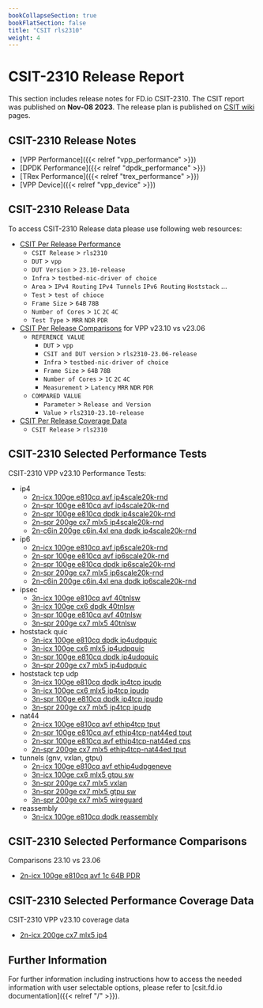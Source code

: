 ```yaml
---
bookCollapseSection: true
bookFlatSection: false
title: "CSIT rls2310"
weight: 4
---
```


# CSIT-2310 Release Report

This section includes release notes for FD.io CSIT-2310. The CSIT report
was published on **Nov-08 2023**. The release plan is published on
[CSIT wiki](https://wiki.fd.io/view/CSIT/csit2310_plan) pages.

## CSIT-2310 Release Notes

- [VPP Performance]({{< relref "vpp_performance" >}})
- [DPDK Performance]({{< relref "dpdk_performance" >}})
- [TRex Performance]({{< relref "trex_performance" >}})
- [VPP Device]({{< relref "vpp_device" >}})

## CSIT-2310 Release Data

To access CSIT-2310 Release data please use following web resources:

- [CSIT Per Release Performance](https://csit.fd.io/report/)
  - `CSIT Release` > `rls2310`
  - `DUT` > `vpp`
  - `DUT Version` > `23.10-release`
  - `Infra` > `testbed-nic-driver of choice`
  - `Area` > `IPv4 Routing` `IPv4 Tunnels` `IPv6 Routing` `Hoststack` ...
  - `Test` > `test of chioce`
  - `Frame Size` > `64B` `78B`
  - `Number of Cores` > `1C` `2C` `4C`
  - `Test Type` > `MRR` `NDR` `PDR`
- [CSIT Per Release Comparisons](https://csit.fd.io/comparisons/) for VPP
  v23.10 vs v23.06
  - `REFERENCE VALUE`
    - `DUT` > `vpp`
    - `CSIT and DUT version` > `rls2310-23.06-release`
    - `Infra` > `testbed-nic-driver of choice`
    - `Frame Size` > `64B` `78B`
    - `Number of Cores` > `1C` `2C` `4C`
    - `Measurement` > `Latency` `MRR` `NDR` `PDR`
  - `COMPARED VALUE`
    - `Parameter` > `Release and Version`
    - `Value` > `rls2310-23.10-release`
- [CSIT Per Release Coverage Data](https://csit.fd.io/coverage/)
  - `CSIT Release` > `rls2310`

## CSIT-2310 Selected Performance Tests

CSIT-2310 VPP v23.10 Performance Tests:

- ip4
  - [2n-icx 100ge e810cq avf ip4scale20k-rnd](https://csit.fd.io/report/#eNrtVstOwzAQ_JpwQYvsjUO4cKDkP5BxtjQiTc3aRJSvx60qbSJAKlJLLz74pRlrxzsaySFumJ4C9fdFtSjqRYF116apKB-u08J9wFIrGL0HLG_SjqknGwhwgM59gFbqhdBrutPKvYEdl9B5A7fmGbQDiqvdKY3gbE-oXoGHFoaWdyXw8VDiWz1B2_coaFIxQ0ZiAWfyhOZX2wnnN9HCt0xWLiTlAkUKEzE_v03YS7ZrCt0nyZXUFcFdarxA2s3rxK2foIeG1c2e8U8u-ezS31zy53MJc5aOdwkvlSXMWTqVS2fMkslZOt4lc6ksmZylU7kkWaqaq2HD6_1fr2q-ANRarhY)
  - [2n-spr 100ge e810cq avf ip4scale20k-rnd](https://csit.fd.io/report/#eNrtVstOwzAQ_JpwQYvsjUO4cGjJfyDjbGlEmpq1iVS-HreqtIkAqUgtvfjgl2asHe9oJIe4ZXoO1D8W1bKolwXWXZumolzcpoX7gKVWMHoPWN6lHVNPNhDgAMEzaKVeCb2mB63cO9hxBZ03cG9eQDuguN6f0gjO9oTqDXhoYWh5XwKfjiW-1RO0_YiCJhUzZCQWcCZPaH69m3B-Ey18y2TlQlIuUKQwEfPz24S9Yruh0H2SXEldEdylxguk3bxO3PkJemxY3RwY_-SSzy79zSV_OZcwZ-l0l_BaWcKcpXO5dMEsmZyl010y18qSyVk6l0uSpaq5Gba8Ofz1quYLCMeu4g)
  - [2n-spr 100ge e810cq dpdk ip4scale20k-rnd](https://csit.fd.io/report/#eNrtVkFOwzAQfE24oEX2xiFcONDmH8jYC42apmbtViqvx60qbSLgEKmllxzi2JpdzXhHIzmmLdNrpO65qBZFvSiwbn1eivLlPv-4i1hqBfsQAMuHvGPqyEYC7CEGBq3UB2HQ9KSV-wQf_BraYODRvIF2QGl1POUvOtsRqjVw76H3fOTA5ZnjB6GgfpcEzTJGyJ5YwJE-KQurw6DmT9XSYJmsdGTpAiWKAzW_X06q39luKLZfJC15LIK7PHqBtBvzpEMYoOeJ1c2p4r98CrNPE30KV_QJ5zxN8Alvliec83Qxn66ZJzPnaYJP5mZ5MnOeLuaT5Klq7votb07vvqr5BoUvs6o)
  - [2n-spr 200ge cx7 mlx5 ip4scale20k-rnd](https://csit.fd.io/report/#eNrtVkFqwzAQfI17KVvstVyfemjifxRV3jamsiNWqkny-ighsDZtD4akuehgWWJ2mdEOA_Jhy_Tmyb5k1SqrVxnWXRuXrHx9jD-2Hssih9E5wPIp7pgsaU-AA3jHgHn-SegKs6tH0gF6u6ugcwqe1TsUBihsTqf4eaMtYf4FPLQwtHwiwfWF5AejoO13EDTqmCEjsYAzgVLmNvtJzd-ypUMzaWmJ2gUK5Cdyfr-dVH-w7sl3B5KWOBfBTRy-QIWZ84S9m6CXkdXNueLfnHLJqaVOuVs6hSlTS5zC-2UKU6au59RNM6VSppY4pe6XKZUydT2nJFNV8zBsuT-_AavmCHrbvZo)
  - [2n-c6in 200ge c6in.4xl ena dpdk ip4scale20k-rnd](https://csit.fd.io/report/#eNrtl91qwzAMhZ8muxkasdI0u9lFu7zH8GxtDU1dYWeF7unnhIISuo0V2rUXvsgf5wQp-jiIhG7r6SVQ-5SVy6xaZlg1Np6yYnEfL74NWKgcdsyAxUO889SSDgTowMwbB5jn76RYkdNg2a6h4RmoUj2-gjJA3ap_jkcwuiXM1-CdBWd9XwOfDzWOCopqPzpRYxsTZUdexEl_YuPVfuT5oWuxa09a_LFxkToKo16-_zRxv3m9odB8krwyjEUcJo5-JJpppW7PI_UwsaoeHP_FiROnEznxBTlhytMJnPBqecKUp7Nxukye5rO0nY4oxaHc0m76nREnRjewl3pGaSv9nRFeKUdpI52LkeSorO_c1m-G_6ay_gIud5KJ)
- ip6
  - [2n-icx 100ge e810cq avf ip6scale20k-rnd](https://csit.fd.io/report/#eNrtVstqwzAQ_Br3UrZIa7vOpYek_o-gypvG1HHUlWKafn2VEFibtpBC0lx00IsZsaMdBuTDlmnpqXvKykVWLTKs2iZOWT6_jwt3HnOtYHAOMH-IO6aOjCfAHlr7AVqpV0KnaaaVfQczrKB1j1DNXkBboLA-nOLw1nSE6g24b6Bv-FACn08lvtUTtNkFQaOKCTIQCziRJzS33o84v4kWvmEyciEqFyiQH4n5-W3CXrHZkG8_Sa7ErghuY-MF0nZaJ-zdCD01rKqPjH9yySWX_uaSu55LmLJ0vkt4qyxhytKlXLpiloqUpfNdKm6VpSJl6VIuSZbK-q7f8ub41yvrL2w7rpo)
  - [2n-spr 100ge e810cq avf ip6scale20k-rnd](https://csit.fd.io/report/#eNrtVstqwzAQ_Br3ErZIa7vOJYem_o-iypvG1HHUlWpIv75KCKxNE0ghaS466MWM2NEOA_Jhy_TqqVtk5TKrlhlWbROnLH-exYU7j7lWMDgHmD_GHVNHxhNgD94xaKXeCZ2muVb2E8ywgtY9QTV_A22Bwnp_isNb0xGqD-C-gb7hfQl8OZb4VU_Q5isIGlVMkIFYwIk8obn1bsQ5J1r4hsnIhahcoEB-JOb024S9YrMh336TXIldEdzGxguk7bRO2LkRemxYVR8Y_-SSSy79zSV3O5cwZelyl_BeWcKUpWu5dMMsFSlLl7tU3CtLRcrStVySLJX1Q7_lzeGvV9Y_oJmvZg)
  - [2n-spr 100ge e810cq dpdk ip6scale20k-rnd](https://csit.fd.io/report/#eNrtVkFOwzAQfE24oEX2JiG9cGjJP5CxFxo1Tc3aVCqvx60qbSLgEKmlFx_i2JpdzXhHIznEHdNLoP6pqFdFsyqw6VxainJ5n37cByy1gr33gOVD2jH1ZAIBDhA8g1bqndBrWmhlP8B5t4HOP0KzeAVtgeL6eEpfsKYnVBvgwcHg-MiBz2eOH4SCus8oaJIxQfbEAk70SZlfH0Y1f6qWBsNkpCNJFyhSGKn5_XJS_cZmS6H7ImlJYxHcptELpO2UJx78CD1PrGlPFf_lk88-zfTJX9EnzHma4RPeLE-Y83Qxn66ZpyrnaYZP1c3yVOU8XcwnyVPd3g073p7efXX7DR_mtC4)
  - [2n-spr 200ge cx7 mlx5 ip6scale20k-rnd](https://csit.fd.io/report/#eNrtVkFOwzAQfE24oEXJJsFcOFDyj8o4C41wUmvtRi2vx60qbSLgEKmlFx_i2JpdzXhHI9mHLdPak33O6lWmVhmqro1LVr7cxx9bj2WRw-gcYPkQd0yWtCfAAbxjwDz_IHSF2auRdIDe7mvo3COopzcoDFDYHE_x80ZbwvwTeGhhaPlIgq9nkh-Mgra7IGjUMUNGYgFnAqXMbQ6Tmr9lS4dm0tIStQsUyE_k_H47qX5n3ZPvvkha4lwEN3H4AhVmzhMOboKeR6aaU8W_OeWSU0udctd0ClOmljiFt8sUpkxdzqmrZqpKmVriVHW7TFUpU5dzSjJVN3fDlvvTG7BuvgEYaL4e)
  - [2n-c6in 200ge c6in.4xl ena dpdk ip6scale20k-rnd](https://csit.fd.io/report/#eNrtV8tqwzAQ_Br3UrZYaxz10kMT_0dRpW1j4ihCUgPJ10cxgbVJCw3YTQ86-MWM2fEOw-AQd57eAnUvRb0s5LJA2Zp0KqrXx3TxXcBKlLB3DrB6SneeOlKBAC3oRWsBy_KThBNkFRhnNtC6BYhaPL-D0EBxfX5OR9CqIyw34K0Ba_x5Bq4uM64GMmq-IqNJxgjZk2dwpI9pbn0YcH5QzXTlSTE_CWcoUhho-f7TmP3h1ZZCeyR-pV8LM3Ra_QDU40nx4AboZWOy6Rl_5ZPLPt3ok5vRJ8x5usEnvFueMOdpMp_myZPM7XTtkvxf3SRzM03o0Xw5yq30e4_wTjnKjTSVR5yjunmwO7_t_5vq5gQ3AJMR)
- ipsec
  - [3n-icx 100ge e810cq avf 40tnlsw](https://csit.fd.io/report/#eNrtmM1OxCAQgJ-mXsyYQqndiwfXvodh6ewuSX8QsG59emndhG2MiZql9cClP5kBBr58yQRjO43PBuuHJN8mxTahhazcI8keb91L14ZmJIVeKaDZnfvSWCM3CFkLUpyApOkBqSK4Ial4Ad7vQehB2Q5ITjY7IALQHqViUhkULLVtbd7A_e_GSWRrgaOh-f1BNNBWelyZPp1X_lKGj1av1kddcbNIj9oHZ1X7NHUcfM63e_H5XCP3Az636KMWzUU9P92wH7_XvEEj39FPMh2fzxAO00VQzNe2g7qIns-xKKeMdZmqyPQqTFVgpjR6GoApXdVTGj1dnGloT1n0NABTtqqnLHq6ONNwnspGnmLb-1ek4-n9t67310SjpFchGtjR2PIGIErXdDQ2vIsTDexobHcDEGVrOhqb3cWJekfz8qbtdDPd9eblB2eNK04)
  - [3n-icx 100ge cx6 dpdk 40tnlsw](https://csit.fd.io/report/#eNrtmM1OhDAQgJ8GL2YMLSB78eDKexi2jLuN_NS2rotPb8FNBmJM1GzBQy_8ZKbttF--ZFJjO42PBuu7KNtG-TbiuazcI0rur91L14YnLIajUsCTG_elscbSICQtSHECFsd75IrhhsXiBSpVPYPQvbIdsIxtdsAEoD1IlUplUKSxbWvzBu5_N8wiWwslGp7d7kUDbaWHpfnDeekvdVC0erUUddXNIkfUFJyVTWnq0FPO95uhAaXGkkZ87pGiFs2koJ_umMY_6bJBI9-RJhnPjzKEAzUJivnatleT6Pkg82LMWJmqClQvQ1X5psqDqz6o8nVd5cHV5al6dzUNrvqgmq7rahpcXZ6qR1dlI0-hBf4z1OH4_l0H_GumQdTLMPXtaWh_fTDlq3oamt_lmfr2NLS-Ppimq3oaGt_lmZKnWXHVdroZ74Cz4gOO6TTe)
  - [3n-spr 100ge e810cq avf 40tnlsw](https://csit.fd.io/report/#eNrtmM1OhDAQgJ8GL2YMLUX24mFX3sOUMrvbhJ_aVhSfXsBNCjEmarbgoRd-MtN22i9fMqmxrcYng9VDlB6i7BDRTJbDI0r2t8NLV4YmJIZOKaDJ3fClsUJuEJKmAKM0kDg-IVUEdyQWz8C7IwjdK9sCScmuACIA7VkqJpVBwWLbVOYVhv9inEU2Fjgamt6fRA1Nqcel6eNl6S91uGj5Yl10qG4R6VC74KJsl6bOvcv5fjNuANfI3YjPPbqoRTMr6Kc7duOPmtdo5Du6SabzcxliADULiuXatlez6OUgs3zK2JiqClSvQ1X5pkqDqz6o0m1dpcHV9al6d5UFV31QZdu6yoKr61P16Kqs5Vtogf8MdTy-f9cB_5ppEPU6TH17GtpfH0zppp6G5nd9pr49Da2vD6ZsU09D47s-U-dpmt80ra6nO-A0_wCYWTYW)
  - [3n-spr 200ge cx7 mlx5 40tnlsw](https://csit.fd.io/report/#eNrtmM1OxCAQgJ-mXsyYloL14sG172FYdtwl6Q8BrK1PL62b0MbEaFzEA5f-ZAYY-PIlE4ztNT4ZbO4ztsuqXUYqeXCPrHy4di_dGFIWOQxKASlv3JfGBrlBKDsORmkgeX5EogoxVgNyC20zMhB6UraHghV3eygEoD1JRaUyKGhuu8a8gvvfz_PIzgJHQ9jtUbTQHfS8OHk8L_6pEh89vFgfdfVtIgNqH9wU7tPUafI5X23HD-EauR_zsUsftWhWJX13z378s-YtGvmGfpLlBH2GcLBWQbFd205qFT0fZVUvGdHJqkT2UmRVeLIkORuGLIntLEnOxiD7B87S5GwYsjS2szQ5G4NsUGdlK8fUGv8C7HyA_7Az_jHXJOyluIb3NbXFYbiSyL6mpjgG1_C-ppY4DFca2dfUEMfg6n1l9VXX63a5M2b1O03_U24)
- hoststack quic
  - [3n-icx 100ge e810cq dpdk ip4udpquic](https://csit.fd.io/report/#eNrlVctuwyAQ_Br3Um0FuJZz6aGp_6PCsK1RSExYHCX5-hIr6tpqc80hvgDSzOxrtIJSH_GT0L8V1bqo14Wqnc1HUb4_5yt6UqUUcAgBVPmSXxE9akIod-DMEaQQ36iCxJUUZg822A10PSVK2mxAqpVoQRrA1IELr4MN-8GZ9hIgh0TT9dAGuuRTH9d8f5IzaofEaNbPkANGBme1Mi10J-bc7oAFOqJmxW9jTEhIk5put8mKr6i3SO6MLBvHxAyTLZmAZp4tncIEvU6vbkbGnfwjoz1mvpeCFuDjf-0-qJ_LsvOR3VzWct55N6vmadfH7fhnVs0PcG8JiA)
  - [3n-icx 100ge cx6 mlx5 ip4udpquic](https://csit.fd.io/report/#eNrlVdFKxDAQ_Jr6IitJaq0vPtzZ_5A0XW0xvcZsWnp-vbly3LZoQUFE7l6SwMxkd3YIodB5fCK0D0m2TfJtovKmikuSbq7j5i2pVAoYnAOV3sSTR4uaENIdNGYEKcQLKifNeFeN0Noxg7qjQEGbV5DqXpQgDWCooXG3feXe-saUB328EU3dQenoUE49Hst9qs1o1QdGo36BDOgZXLTKNFfvmbNqgPnao2bByRcTAtKspXWXrHj2ukVq3pFl05SYYWIgM9Asq4W9m6HH4eXFxPhRehrIeVAn9_mAOnwzQDLaohTGSkH_Ich1L7-U5VeGzzbTS4v0vBO9tEf6x280K652nW-n3zMrPgCceREo)
  - [3n-spr 100ge e810cq dpdk ip4udpquic](https://csit.fd.io/report/#eNrlVdFOwyAU_Zr6Yq4BatO9-ODW_zAUrrYZWxmXLs6vlzaLt40uRmOWZb4AyTmHew-HAMUu4BOhe8iKZVYuM1W2Ng1Z_nibpuBI5VLA3ntQ-V1aBXSoCSHfQmteQQrxgspLXEhhdmC9XUPTUaSozRqkWogapAGMDbT-vrd-17eGjHaY-E4KGrZG03RQexrqqtWx7qcmGLV9ZDTpZ8geA4OznpnmmwNzTjthgQ6oWfFhkAkRadLT93ZZ-Rz0Bql9Q5aPx8YMkyKagGZeNR78BD2eYlmNjB_lWQP58LtA62GHCwjypIU_SnLq87oS5DtK_yHIL-xeY54X88KeJ88zv7BFdbPtwmb8OYvqHYwFDDo)
  - [3n-spr 200ge cx7 mlx5 ip4udpquic](https://csit.fd.io/report/#eNrlVctugzAQ_Bp6qbayTRG99NCU_6jMsi2oJrheg5J-fR0UdUF9HHMIF9vSzOxrtDLHIdALk3vMil1W7jJTdk06svzpNl3Bscm1gsl7MPldegVyZJkg31tgH8Ao9UbGazyUE9kIvTsU0A4cOVp8B20eVA0agWILnb8fG_8xdlifQqSghO0AtedTRvN8zvgjvaDNGAVN-hUyURBwVa3QfHsUzn89iMQGsqL5bk0IkXhR1d-NiuI12J64-ySRzYMSBiZbFiCus8WjX6Dn-ZXVzLiYh4zWkVbotOJNePlbw1fr6dYsvW5Ht7akF97RorrZD6Gf_9Ci-gLUOhO4)
- hoststack tcp udp
  - [3n-icx 100ge e810cq dpdk ip4tcp ipudp](https://csit.fd.io/report/#eNrlVctOwzAQ_JpwQYv8aAgXDi35D-TYWxLVbYzXrShfjxtVbCJUeoJDc7Etz4x3xyPLlPqIr4T-uShXRbUqVNW5PBR6eZ-n6ElpKeAQAij9kFcRPRpC0Dvo7AdIId5QBYlPUth3cMFtoO0pUTJ2A3LxKBqQFjC10IVFsqE5ib0L-ZzeuLyJca2hCXQqql7ORX90wKjbJ0ZzXxPkgJHBScNMC-2ROZdtsMBENKz4dseEhDTq6YpXlq2j2SJ1n8ja4cKYYXM4I9BOS6ZjGKHnK6zqgfEPSZI1HqX1UtBcAv3N8m3kunfzeaGXvN5MknN7oVcs_32uZX236-N2-EvL-guSthDO)
  - [3n-icx 100ge cx6 mlx5 ip4tcp ipudp](https://csit.fd.io/report/#eNrlVcFuwyAM_ZrsMnkK0DSnHdblPyYC7hKNNAjTKu3Xl0bVnGjqeuqluQDiPWM_P1lQ7AN-Ebr3rNhk5SaTZWvTkqmP17QFR1KJHA7eg1Rv6RTQoSYEtYPWDCDy_BulF2ZY2wE6NxTQ9BQpavMDYrXOaxAGMDbQ-lU0vr7EOuvTM7226RLDVkHt6ZJTfl5z_imAUbuPjKayZsgBA4OzepnmmyNzbqpgvg6oOeBXHBMi0qSkO1I5bBt0h9SekGPHfjHDJGsmoJmnjEc_Qa8dLKuR8XgfyWiHwjiR00Ls_E_xU7i6t4uZzltSn8XHhU3nHcWPd7WoXnZ96MY_tKjOtngQvg)
  - [3n-spr 100ge e810cq dpdk ip4tcp ipudp](https://csit.fd.io/report/#eNrlVUFuwyAQfI17qbYCO6576aGJ_xFh2NRWSLxlSaT09SVW1LVVNTm1h_gCiJlhdxghOPYB14z-NSuXWbXM8qpzaciKt8c0Bc95oRUciSAvntIqoEfDCMW-AaYAWql3zEnji1b2Axy5LbQ9R47GbkEvnlUD2gLGFjpaREvNWe0dpYN649Imhk0BDfG5ar66VP3RgqDuEAVNjU2QIwYBJx0LjdqTcK74EIUJaETybU8IEXnU1A2zItsEs0PuPlG0w40Jw6Z4RqCdlownGqGXO6zqgfEfWbI1HrX1WvFsIr3m-U6SPbgZvdLfzN5PlrN7pTc8_32yZf2w78Nu-FPL-guYeBRm)
  - [3n-spr 200ge cx7 mlx5 ip4tcp ipudp](https://csit.fd.io/report/#eNrlVUFuwyAQfI17qTYCHNenHpr4HxWGTW0Vx4glVtLXh1hR11bV5NQe4gsgZobdYYSg2Ad8J3SvWbHJyk2mytamIcvfntMUHKlcChi8B5Wv0iqgQ00I-V4D-QBKiA9UXppjOaCO0LljAU1PkaI2nyDXL6IGaQBjA61fR-Pri9xZn07qtU2bGHY51J4uZdX2WvZHD4zaQ2Q0dTZDBgwMzlpmmm9OzLllhCU6oGbNtz8mRKRJV3fcsmwXdIfUfiFrxytjhkkBTUAzLxlPfoJeL7GsRsa_pElGO5TGSUHLCfWW6UfJ9mCX9FJ_c_tAaS7vpd4x_ffZFtXTvg_d-LcW1Rmr3hr-)
- nat44
  - [2n-icx 100ge e810cq avf ethip4tcp tput](https://csit.fd.io/report/#eNrtVctqwzAQ_Br3UrboYcm-9JDU_xEUeVMbHGcrKSbp11dOA7IphkJLCyEXvWZWu6NhkQ8HhxuP3XOm1lmxzkTR1nHI5OoxTq7zQnIGAxEI-RRXDjs0HkH00NoTcMZeURDHkjP7BmbYQUv5eLwFbgFDE7fB0ni6HeMazkQOpCV4nSsuINAxQF-7Mal4uSb9UkFC62NIaKxrhgzoEjgrONGoOU84SzIS3zg0KSDqSFBAPynmm2JT-M6ZPfr2HdMd48Mlgo3mTDA7zxzONEGvT1hUF8a_OUl3J3_qJP25k1opqT_V5VyUhS5vuy0X9N5MZy75SXc_f7U_VfXQH9z-8neq6gMfivTL)
  - [2n-spr 100ge e810cq avf ethip4tcp-nat44ed tput](https://csit.fd.io/report/#eNrtVctqwzAQ_Br3UrbobV96SOr_KKq8qQ2Os5UUQ_r1ldOAbIqh0NJCyEWvGWl3dlgU4sHjc8D-sdDbotwWouyaNBRyc58m3wchOYORCIR8SCuPPdqAIAYI5IEz9oqCOFacuTew4w46UtPxC3AHGNu0jY5gsFEpbKDlTCggIyEYpbmASMcIQ-OnoOLpEvRLBhltjjGjKa8FMqLP4CLhTKP2NOOsych869HmC0lOhiKGWTLfFJuv77zdY-jeMb8xFS4TXDJnhrll5HiiGXopYVmfGf_mJN2c_KmT9OdOGq2l-VSnuKhKU113W67ovZrOXPOTbn7-an_q-m44-P3579T1BzVA87M)
  - [2n-spr 100ge e810cq avf ethip4tcp-nat44ed cps](https://csit.fd.io/report/#eNrtVdtKw0AQ_Zr4IiPZa_LigzX_UdbN1ATSdNxdA-3Xu9bCJGhBUBRKX_bCmdkzZw7DxrQLuI443BdmVVSrQlZ9m5dCPdzmLQxRKlHCRARS3eVTwAFdRJAjRAogyvIZJQmsRelfwE0b6EmD1U8gPGDq8i15gtElrbGFTpRSA1kF0WojJHiKMLbhnVI-nig_8TPaviZGc1ULZMLA4KJcDqNuP4s5J4LjXUDHCVkNQwnjrJjvaeXsTXBbjP0B-YncNcZ9NoYh4Ze8aU8z9NTAqjlG_JOLdHXxZy7SX7tojVH2Q5oWsq5sfdHj-LXcC5nIM17S1ctfnEvT3Iy7sD3-laZ5A9RG7kM)
  - [2n-spr 200ge cx7 mlx5 ethip4tcp-nat44ed tput](https://csit.fd.io/report/#eNrtVctqwzAQ_Br3Urbo7Vx6SOr_KKq8rQ22s0iKSfL1UdKAbIqh0EIg5KIHs6ud2WFRiFuP7wG710JvinJTiLKt01LI9XPafBeE5AxGIhDyJZ08dmgDghggkAfB2BcK4m5fjmgj9N1eQ0sKOGMfwB1gbNI1OoLBRqWwhoYzoYCMhGCU5gIi7SIMtT-XFW_Xsj84ZLTexYwmZjNkRJ_BGeUcRs1hErMsJGdYjzanJEEZihgmdH4pN6d_ettjaI-Y3zi3Lge4ZNAEc_PK8UAT9NrEsrpE3NBNerj5dzfpBm4araX51qe4WJVmde_juaD4jiZ0yVN6ePrPc6qrp2Hr-8tfqqsTm1_9gw)
- tunnels (gnv, vxlan, gtpu)
  - [2n-icx 100ge e810cq avf ethip4udpgeneve](https://csit.fd.io/report/#eNrtVsGKwjAQ_Zp6WUaa1Nq97EG3_yExHbVQ42ySFvXrTaUwrcvCHgSh9ZKEvDeZmTweifMnixuH1VeUrqNsHcmsLMIQJauPMNnKyUTE0BCBTOZhZbFC5RCkgVKfQcTxHiUJ_BSx_gHV7KCkxcbXxmDlYLnYgtCA_hB2oZvrgvZosEEQy0BsA7btkaawbWb53WX-VQajRe0ZDcUNkAYtg4OqmUaHS4_zVy_MVxYVB_RaZIpH1yvqXy1z8M6qI7ryinxCuDvGdZCJIaGHaf2Femh3j1l-Z7xWU3pr-hRN6bWaTs-mY3fp9Ew6co_KdHqP6bDnMfr0QVV6q_psr6b5zJzs8f7_TfMbuUIa-Q)
  - [3n-icx 100ge cx6 mlx5 gtpu sw](https://csit.fd.io/report/#eNrtls2OwiAUhZ-ms5lcUyi1KxejfQ9T6R1tQpEAdeo8vdSY3DYzLjT-bNiUhnPgXvhyEpzfW1w7VIskXybFMuFFU4dPkn19hsEqxzOWwsEY4Nks_FlUWDmETEMje2BpukVumOzndQ-t6nNojFj7TmtUDuZiA0wC-l2Y3XrTuZ9B3ww76NoOhfjqUuhPVVLrzpMaepkoB7QkTpokm9kdyXO1dfJXFitaMDoRWTy6UVP_nZC837Zq0TW_SAvCzZAuAwSSmJxW8UczUi_XVpRnx0uJmUjsHmLm-cR4zNhtxPi7M8Zjxh5J7AUZEzFjtxET786YiBl7JDHKWF5-6L1tz2_GvDwB7trbpg)
  - [3n-spr 200ge cx7 mlx5 vxlan](https://csit.fd.io/report/#eNrtVcFuwjAM_ZpymTy1KV1PHAb9D5SmHlRKg-WEquzrF1glt0Jw4YCEuCRRnl_s5ycrPhwYtx7tKinWSblOVNk2cUny74-4sfUqz1LoiUDln_HEaFF7hNxp8MSg0nSHijIzlD3qAJ0dCmhpuQ1H59B6-FrWkBnAsI-3_WC1A6vqpo6PdNpYduAaPmdUmzHjVXpBm2MQNBY1Q3pkAWfVShjtTxJzT4NQNKMWzkSahAT0k7puSxXGD-sOffuLQouNEtxEWwTKzDxXONEEHftXVpeI53hIbw8f8pCe4-FgzsJefAL_Rb7U7I2-0du3h-etqBbuwN3l_yuqP89g_Ys)
  - [3n-spr 200ge cx7 mlx5 gtpu sw](https://csit.fd.io/report/#eNrtlsGKgzAQhp_GvSxTNMb1tIdtfY-S6mwrxHRIotvu0zeWwii7LHQp0kMuRvz_cSb5-CHOHy1uHer3pFgn5ToRZduER5J_vIbFaifyLIWBCES-Cm8WNSqHkBsFjiyINN2joKw-lQMqD50-FdCS3PreGNQO3uQOshrQH8LXvafefY36bvyJaezYS2xuvX40ZrXpPathnJkyoGVxNifb6HBmz1_Tc4myqLhmsim2eHSTuX7bJHs_rerQtd_IBeFwWK8DCpayet7Fn2mi3k6urK6OpblR5PZPbrQINxHzdjc38QR5EzFvD-a2TN5kzNvd3OQT5E3GvD2YG-etqF7M0XbXe2VRXQDvw-sG)
  - [3n-spr 200ge cx7 mlx5 wireguard](https://csit.fd.io/report/#eNrtVl1rwyAU_TXZy3BEM4kve1iX_1FsvGsDxsrVpO1-_Uwo3ITB9jJWqHtR8Zzr_TgcMMQjwjaAfSnkpqg3hag7k5aien1MG9ogKl6y0Xsmqqd0QrCgA7DKaRY8MlGWexCet-d6BB1Zb8-Sdf55GwfnwAbGJVc7xlsG8ZDuB-NPHcJ-0Gh4WUZnw2ni76ZHncEpt3i75v5SCKFmiISm8lbICEjgqm6i-cOFON91QyEaQVPMokmiRAiLun5umSLfUfcQug-g8Hl0xGiTVAuwXWeNF79Ar5Osm5lxa139v66_pKu_qa7ZuTUDr2bn1Pv3qcrNp-r-fapy86n6Y5_K5sEdsZ__wbL5BNyDKzU)
- reassembly
  - [3n-icx 100ge e810cq dpdk reassembly](https://csit.fd.io/report/#eNrtVstOwzAQ_JpwQYtiJyG9cKDkP1DiLK1FHovXFMLX44ZKmwhxQUrbQy625RmvZnc0ktn3Dp8Zm4co20b5NtK5rcMSJY-3YXMN60TFcCACndyFk8MGS0ZIOrDmE1Qc71CTwo2KzRvUVL-CcQP5HlSmNhUoA-j3llJLjCbQY981_AHhpjrWsZ2HElln9zvThuolM7ZVM0BXu6MO_XTS8UuUoPW7FzRInSEHdALOehAa7Qfh_N2ZPCiDUHnx07CgHnki6F_tS7EXV7bI9gul4jhZYZhg4QQ0cyF-oAl6mmpejIxr8ptWvxfwm5b2W6_5Pq_f-rL51mu-r8nvxfOdrvk-r9_pZfOdrvm-Jr8l31lx0_WuHf_pWfENqTFURQ)

## CSIT-2310 Selected Performance Comparisons

Comparisons 23.10 vs 23.06
- [2n-icx 100ge e810cq avf 1c 64B PDR](https://csit.fd.io/comparisons/#eNqNkNEOgiAUhp_GbhoNMLWbLjIfoLVegOGxuSnSAV319IFa5NZFGwPO-b_DOfwGGpAWyn2U5RHPECpAUBLcPYoP6ylrwM7xBXsnHddj0lfWnVqgZf9G3TFo7YOJd8oAGERsDI8ZJTze0JSge00YCHitKhSB5orU8k4YpVfgmsGOUXkjYqhChezwM3biZ2FHHybFrFfYmvq5RNJtvmCsfeglcSrOM5GN692r1QL_cMlRogX7_fFgxIQMounhpy9u__Jl7L9SHbZ7P1pSvADjNnTM)

## CSIT-2310 Selected Performance Coverage Data

CSIT-2310 VPP v23.10 coverage data
- [2n-icx 200ge cx7 mlx5 ip4](https://csit.fd.io/coverage/#eNpVjsEOwiAQRL8GLwYDi4RTD2r_wxDcWBKkBBDp37ekB-plk5k3s5mEDk22sx-IuhNQ0aXtEnE77wIEZ82ARzNe39xpCeGPFIwdgrhwRuP2XSfssTAth4yn1lQKjL0RAjdVFdSZflyVvaEj6l6x4dqEGk9pmn9PpzN6swxEtu1Hq6XkuAIlQT2d)

## Further Information

For further information including instructions how to access the needed
information with user selectable options, please refer to
[csit.fd.io documentation]({{< relref "/" >}}).
